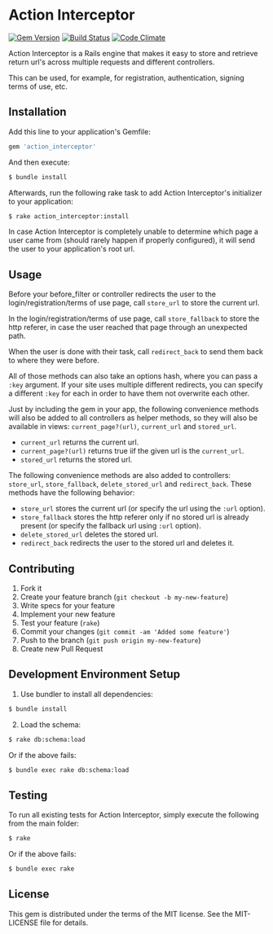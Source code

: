 # Action Interceptor

[![Gem Version](https://badge.fury.io/rb/action_interceptor.svg)](http://badge.fury.io/rb/action_interceptor)
[![Build Status](https://travis-ci.org/openstax/action_interceptor.svg?branch=master)](https://travis-ci.org/openstax/action_interceptor)
[![Code Climate](https://codeclimate.com/github/openstax/action_interceptor.png)](https://codeclimate.com/github/openstax/action_interceptor)

Action Interceptor is a Rails engine that makes it easy to store and
retrieve return url's across multiple requests and different controllers.

This can be used, for example, for registration, authentication,
signing terms of use, etc.

## Installation

Add this line to your application's Gemfile:

```rb
gem 'action_interceptor'
```

And then execute:

```sh
$ bundle install
```

Afterwards, run the following rake task to add
Action Interceptor's initializer to your application:

```sh
$ rake action_interceptor:install
```

In case Action Interceptor is completely unable to determine which page a user
came from (should rarely happen if properly configured), it will send the user
to your application's root url.

## Usage

Before your before_filter or controller redirects the user to the
login/registration/terms of use page, call `store_url`
to store the current url.

In the login/registration/terms of use page, call `store_fallback`
to store the http referer, in case the user reached that page
through an unexpected path.

When the user is done with their task, call `redirect_back`
to send them back to where they were before.

All of those methods can also take an options hash,
where you can pass a `:key` argument.
If your site uses multiple different redirects, you can specify
a different `:key` for each in order to have them not overwrite each other.

Just by including the gem in your app, the following convenience methods
will also be added to all controllers as helper methods, so they will also
be available in views: `current_page?(url)`, `current_url` and `stored_url`.

  - `current_url` returns the current url.
  - `current_page?(url)` returns true iif the given url is the `current_url`.
  - `stored_url` returns the stored url.

The following convenience methods are also added to controllers:
`store_url`, `store_fallback`, `delete_stored_url` and `redirect_back`.
These methods have the following behavior:

  - `store_url` stores the current url
    (or specify the url using the `:url` option).
  - `store_fallback` stores the http referer only if no stored url
    is already present (or specify the fallback url using `:url` option).
  - `delete_stored_url` deletes the stored url.
  - `redirect_back` redirects the user to the stored url and deletes it.

## Contributing

1. Fork it
2. Create your feature branch (`git checkout -b my-new-feature`)
3. Write specs for your feature
4. Implement your new feature
5. Test your feature (`rake`)
6. Commit your changes (`git commit -am 'Added some feature'`)
7. Push to the branch (`git push origin my-new-feature`)
8. Create new Pull Request

## Development Environment Setup

1. Use bundler to install all dependencies:

  ```sh
  $ bundle install
  ```

2. Load the schema:

  ```sh
  $ rake db:schema:load
  ```

  Or if the above fails:

  ```sh
  $ bundle exec rake db:schema:load
  ```

## Testing

To run all existing tests for Action Interceptor,
simply execute the following from the main folder:

```sh
$ rake
```

Or if the above fails:

```sh
$ bundle exec rake
```

## License

This gem is distributed under the terms of the MIT license.
See the MIT-LICENSE file for details.
